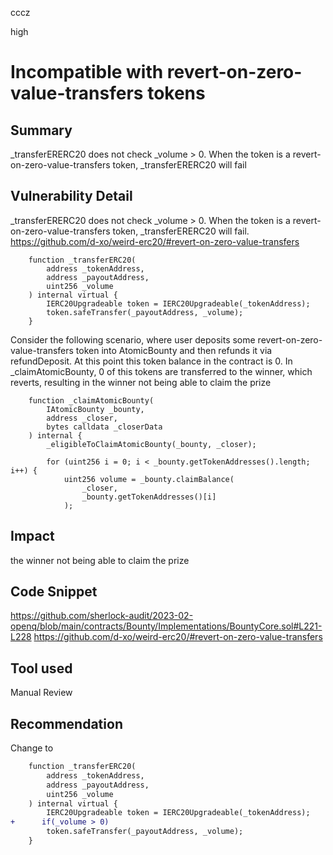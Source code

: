 cccz

high

# Incompatible with revert-on-zero-value-transfers tokens

## Summary
_transferERERC20 does not check _volume > 0. When the token is a revert-on-zero-value-transfers token, _transferERERC20 will fail
## Vulnerability Detail
_transferERERC20 does not check _volume > 0. When the token is a revert-on-zero-value-transfers token, _transferERERC20 will fail. 
https://github.com/d-xo/weird-erc20/#revert-on-zero-value-transfers
```solidity
    function _transferERC20(
        address _tokenAddress,
        address _payoutAddress,
        uint256 _volume
    ) internal virtual {
        IERC20Upgradeable token = IERC20Upgradeable(_tokenAddress);
        token.safeTransfer(_payoutAddress, _volume);
    }
```
Consider the following scenario, where user deposits some revert-on-zero-value-transfers token into AtomicBounty and then refunds it via refundDeposit.
At this point this token balance in the contract is 0.
In _claimAtomicBounty, 0 of this tokens are transferred to the winner, which reverts, resulting in the winner not being able to claim the prize
```solidity
    function _claimAtomicBounty(
        IAtomicBounty _bounty,
        address _closer,
        bytes calldata _closerData
    ) internal {
        _eligibleToClaimAtomicBounty(_bounty, _closer);

        for (uint256 i = 0; i < _bounty.getTokenAddresses().length; i++) {
            uint256 volume = _bounty.claimBalance(
                _closer,
                _bounty.getTokenAddresses()[i]
            );
```
## Impact
the winner not being able to claim the prize
## Code Snippet
https://github.com/sherlock-audit/2023-02-openq/blob/main/contracts/Bounty/Implementations/BountyCore.sol#L221-L228
https://github.com/d-xo/weird-erc20/#revert-on-zero-value-transfers
## Tool used

Manual Review

## Recommendation
Change to
```diff
    function _transferERC20(
        address _tokenAddress,
        address _payoutAddress,
        uint256 _volume
    ) internal virtual {
        IERC20Upgradeable token = IERC20Upgradeable(_tokenAddress);
+      if(_volume > 0)
        token.safeTransfer(_payoutAddress, _volume);
    }
```
